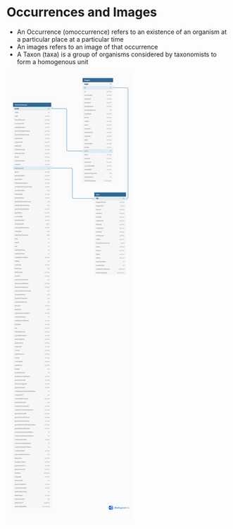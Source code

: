 # Occurrences and Images
- An Occurrence (omoccurrence) refers to an existence of an organism
    at a particular place at a particular time
- An images refers to an image of that occurrence
- A Taxon (taxa) is a group of organisms considered by taxonomists
  to form a homogenous unit
  
![ER Diagram](./SymbiotaImages.png)
